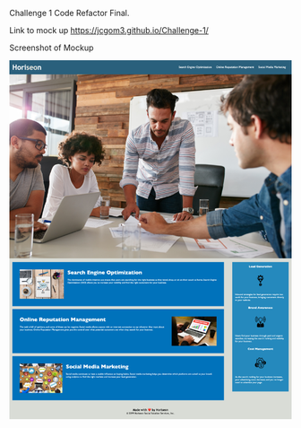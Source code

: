 Challenge 1 Code Refactor Final.

Link to mock up https://jcgom3.github.io/Challenge-1/

Screenshot of Mockup

<img src="./assets/screencapture-file-Users-juancarlosgomez-Desktop-Challenge-1-challenge-1-Code-Refactor-index-html-2020-08-06-23_32_37.png">

